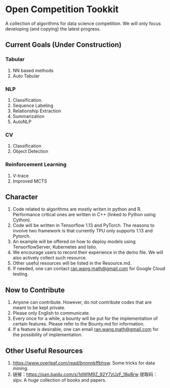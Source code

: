 # Open Competition Tookkit
A collection of algorithms for data science competition. We will only focus developing (and copying) the latest progress. 

## Current Goals (Under Construction)
### Tabular
1. NN based methods
2. Auto Tabular

### NLP
1. Classification. 
2. Sequence Labeling
3. Relationship Extraction
4. Summarization
5. AutoNLP

### CV
1. Classification
2. Object Detection

### Reinforcement Learning
1. V-trace 
2. Improved MCTS

## Character
1. Code related to algorithms are mostly writen in python and R. Performance critical ones are written in C++ (linked to Python using Cython).
2. Code will be written in Tensorflow 1.13 and PyTorch. The reasons to involve two framework is that currently TPU only supports 1.13 and Pytorch.
3. An example will be offered on how to deploy models using TensorflowServer, Kubernetes and Istio. 
4. We encourage users to record their experience in the demo file. We will also actively collect such resource. 
5. Other useful resources will be listed in the Resource.md.
6. If needed, one can contact ran.wang.math@gmail.com for Google Cloud testing.

## Now to Contribute
1. Anyone can contribute. However, do not contribute codes that are meant to be kept private. 
2. Please only English to communicate. 
3. Every once for a while, a bounty will be put for the implementation of certain features. Please refer to the Bounty.md for information.
4. If a feature is desirable, one can email ran.wang.math@gmail.com for the possibility of implementation. 

## Other Useful Resources
1. https://www.overleaf.com/read/bnnnnkffbhsw. Some tricks for data mining.
2. 链接：https://pan.baidu.com/s/1dWlM9Z_92Y7zUzF_18pBrw 提取码：slpv. A huge collection of books and papers.


